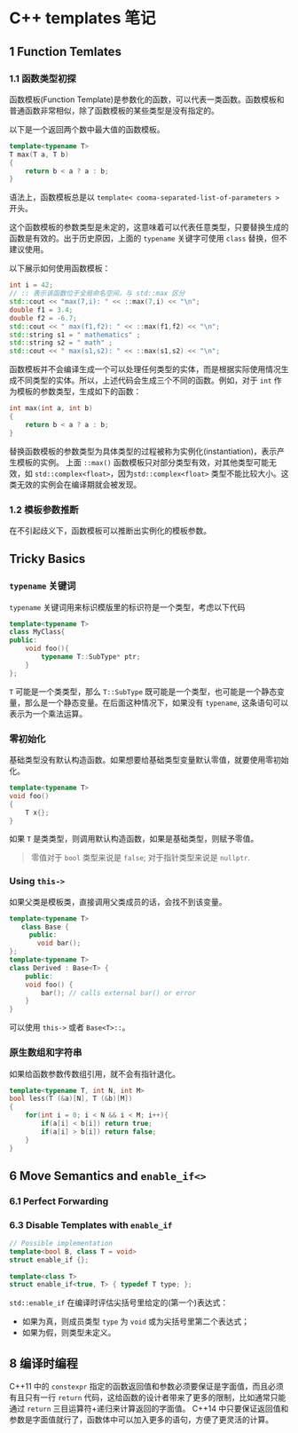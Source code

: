 # C++ templates 笔记

## 1 Function Temlates

### 1.1 函数类型初探

函数模板(Function Template)是参数化的函数，可以代表一类函数。函数模板和普通函数非常相似，除了函数模板的某些类型是没有指定的。

以下是一个返回两个数中最大值的函数模板。

```cpp
template<typename T>
T max(T a, T b)
{
    return b < a ? a : b;
}
```

语法上，函数模板总是以 `template< cooma-separated-list-of-parameters >` 开头。

这个函数模板的参数类型是未定的，这意味着可以代表任意类型，只要替换生成的函数是有效的。出于历史原因，上面的 `typename` 关键字可使用 `class` 替换，但不建议使用。

以下展示如何使用函数模板：

```cpp
int i = 42;
// :: 表示该函数位于全局命名空间，与 std::max 区分
std::cout << "max(7,i): " << ::max(7,i) << "\n";
double f1 = 3.4;
double f2 = -6.7;
std::cout << " max(f1,f2): " << ::max(f1,f2) << "\n";
std::string s1 = " mathematics" ;
std::string s2 = " math" ;
std::cout << " max(s1,s2): " << ::max(s1,s2) << "\n";
```

函数模板并不会编译生成一个可以处理任何类型的实体，而是根据实际使用情况生成不同类型的实体。所以，上述代码会生成三个不同的函数。例如，对于 `int` 作为模板的参数类型，生成如下的函数：

```cpp
int max(int a, int b)
{
    return b < a ? a : b;
}
```

替换函数模板的参数类型为具体类型的过程被称为实例化(instantiation)，表示产生模板的实例。
上面 `::max()` 函数模板只对部分类型有效，对其他类型可能无效，如 `std::complex<float>`，因为`std::complex<float>` 类型不能比较大小。这类无效的实例会在编译期就会被发现。

### 1.2 模板参数推断

在不引起歧义下，函数模板可以推断出实例化的模板参数。

## Tricky Basics

### `typename` 关键词

`typename` 关键词用来标识模版里的标识符是一个类型，考虑以下代码

```cpp
template<typename T>
class MyClass{
public:
    void foo(){
        typename T::SubType* ptr;
    }
};
```

`T` 可能是一个类类型，那么 `T::SubType` 既可能是一个类型，也可能是一个静态变量，那么是一个静态变量。在后面这种情况下，如果没有 `typename`, 这条语句可以表示为一个乘法运算。

### 零初始化

基础类型没有默认构造函数。如果想要给基础类型变量默认零值，就要使用零初始化。

```cpp
template<typename T>
void foo()
{
    T x{};
}
```

如果 `T` 是类类型，则调用默认构造函数，如果是基础类型，则赋予零值。

> 零值对于 `bool` 类型来说是 `false`; 对于指针类型来说是 `nullptr`.

### Using `this->`

如果父类是模板类，直接调用父类成员的话，会找不到该变量。

```cpp
template<typename T>
   class Base {
     public:
       void bar();
};
template<typename T>
class Derived : Base<T> {
    public:
    void foo() {
        bar(); // calls external bar() or error 
    }
}
```

可以使用 `this->` 或者 `Base<T>::`。

### 原生数组和字符串

如果给函数参数传数组引用，就不会有指针退化。

```cpp
template<typename T, int N, int M>
bool less(T (&a)[N], T (&b)[M])
{
    for(int i = 0; i < N && i < M; i++){
        if(a[i] < b[i]) return true;
        if(a[i] > b[i]) return false;
    }
}
```

## 6 Move Semantics and `enable_if<>`

### 6.1 Perfect Forwarding

### 6.3 Disable Templates with `enable_if`

```cpp
// Possible implementation
template<bool B, class T = void>
struct enable_if {};
 
template<class T>
struct enable_if<true, T> { typedef T type; };
```

`std::enable_if` 在编译时评估尖括号里给定的(第一个)表达式：

* 如果为真，则成员类型 `type` 为 `void` 或为尖括号里第二个表达式；
* 如果为假，则类型未定义。

## 8 编译时编程

C++11 中的 `constexpr` 指定的函数返回值和参数必须要保证是字面值，而且必须有且只有一行 `return` 代码，这给函数的设计者带来了更多的限制，比如通常只能通过 `return` 三目运算符+递归来计算返回的字面值。
C++14 中只要保证返回值和参数是字面值就行了，函数体中可以加入更多的语句，方便了更灵活的计算。
